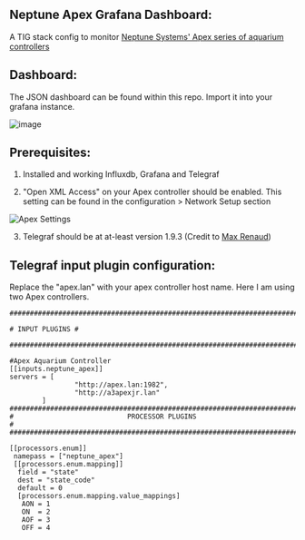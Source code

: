 
## Neptune Apex Grafana Dashboard:

A TIG stack config to monitor [Neptune Systems' Apex series of aquarium controllers](https://www.neptunesystems.com/)

## Dashboard:

The JSON dashboard can be found within this repo. Import it into your grafana instance.

![image](https://user-images.githubusercontent.com/16548147/188169743-97ea211f-deca-4963-971c-7740aeba8207.png)


## Prerequisites:
1. Installed and working Influxdb, Grafana and Telegraf

2. "Open XML Access" on your Apex controller should be enabled. This setting can be found in the configuration > Network Setup section

![Apex Settings](https://i.imgur.com/hb9kzKL.png)

3. Telegraf should be at at-least version 1.9.3
(Credit to [Max Renaud](https://github.com/MaxRenaud))

## Telegraf input plugin configuration:

Replace the "apex.lan" with your apex controller host name. Here I am using two Apex controllers.

    ###############################################################################
    
    # INPUT PLUGINS #
    
    ###############################################################################
    
    #Apex Aquarium Controller
    [[inputs.neptune_apex]]
    servers = [
                    "http://apex.lan:1982",
                    "http://a3apexjr.lan"
            ]    
    ###############################################################################
    #                            PROCESSOR PLUGINS                                #
    ###############################################################################
    
    [[processors.enum]]
     namepass = ["neptune_apex"]
     [[processors.enum.mapping]]
      field = "state"
      dest = "state_code"
      default = 0
      [processors.enum.mapping.value_mappings]
       AON = 1
       ON  = 2
       AOF = 3
       OFF = 4
